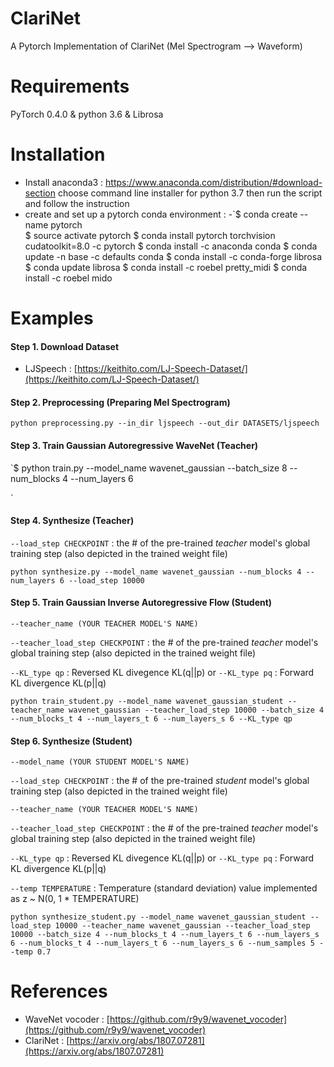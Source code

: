 # ClariNet
A Pytorch Implementation of ClariNet (Mel Spectrogram --> Waveform)


# Requirements

PyTorch 0.4.0 & python 3.6 & Librosa

# Installation
- Install anaconda3 : https://www.anaconda.com/distribution/#download-section choose command line installer for python 3.7 then run the script and follow the instruction
- create and set up a pytorch conda environment :
-`$ conda create --name pytorch   
$ source activate pytorch
$ conda install pytorch torchvision cudatoolkit=8.0 -c pytorch
$ conda install -c anaconda conda
$ conda update -n base -c defaults conda
$ conda install -c conda-forge librosa
$ conda update librosa
$ conda install -c roebel pretty_midi
$ conda install -c roebel mido 


# Examples

#### Step 1. Download Dataset

- LJSpeech : [https://keithito.com/LJ-Speech-Dataset/](https://keithito.com/LJ-Speech-Dataset/)

#### Step 2. Preprocessing (Preparing Mel Spectrogram)

`python preprocessing.py --in_dir ljspeech --out_dir DATASETS/ljspeech`

#### Step 3. Train Gaussian Autoregressive WaveNet (Teacher)

`$ python train.py --model_name wavenet_gaussian --batch_size 8 --num_blocks 4 --num_layers 6

`

#### Step 4. Synthesize (Teacher)

`--load_step CHECKPOINT` : the # of the pre-trained *teacher* model's global training step (also depicted in the trained weight file)

`python synthesize.py --model_name wavenet_gaussian --num_blocks 4 --num_layers 6 --load_step 10000`

#### Step 5. Train Gaussian Inverse Autoregressive Flow (Student)

`--teacher_name (YOUR TEACHER MODEL'S NAME)`

`--teacher_load_step CHECKPOINT` : the # of the pre-trained *teacher* model's global training step (also depicted in the trained weight file)

`--KL_type qp` : Reversed KL divegence KL(q||p)  or `--KL_type pq` : Forward KL divergence KL(p||q)

`python train_student.py --model_name wavenet_gaussian_student --teacher_name wavenet_gaussian --teacher_load_step 10000 --batch_size 4 --num_blocks_t 4 --num_layers_t 6 --num_layers_s 6 --KL_type qp`

#### Step 6. Synthesize (Student)

`--model_name (YOUR STUDENT MODEL'S NAME)`

`--load_step CHECKPOINT` : the # of the pre-trained *student* model's global training step (also depicted in the trained weight file)

`--teacher_name (YOUR TEACHER MODEL'S NAME)`

`--teacher_load_step CHECKPOINT` :  the # of the pre-trained *teacher* model's global training step (also depicted in the trained weight file)

`--KL_type qp` : Reversed KL divegence KL(q||p)  or `--KL_type pq` : Forward KL divergence KL(p||q)

`--temp TEMPERATURE` : Temperature (standard deviation) value implemented as z ~ N(0, 1 * TEMPERATURE)

`python synthesize_student.py --model_name wavenet_gaussian_student --load_step 10000 --teacher_name wavenet_gaussian --teacher_load_step 10000 --batch_size 4 --num_blocks_t 4 --num_layers_t 6 --num_layers_s 6 --num_blocks_t 4 --num_layers_t 6 --num_layers_s 6 --num_samples 5 --temp 0.7`

# References

- WaveNet vocoder : [https://github.com/r9y9/wavenet_vocoder](https://github.com/r9y9/wavenet_vocoder)
- ClariNet : [https://arxiv.org/abs/1807.07281](https://arxiv.org/abs/1807.07281)
